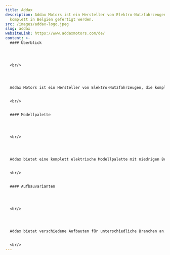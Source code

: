 ```yaml
---
title: Addax
description: Addax Motors ist ein Hersteller von Elektro-Nutzfahrzeugen, die
  komplett in Belgien gefertigt werden.
src: /images/addax-logo.jpeg
slug: addax
websiteLink: https://www.addaxmotors.com/de/
content: >-
  #### Überblick 




  <br/>




  Addax Motors ist ein Hersteller von Elektro-Nutzfahrzeugen, die komplett in Belgien gefertigt werden. Die Fahrzeuge werden mit einer hochmodernen 4G-Überwachung ausgestattet, die sich für eine Ferndiagnose der Fahrzeuge eignet. So können Probleme behoben werden, bevor sie Ausfälle verursachen. 


  <br/>


  #### Modellpalette 




  <br/>




  Addax bietet eine komplett elektrische Modellpalette mit niedrigen Betriebskosten für Unternehmen an. Dazu zählen die Modelle MTN, MTX und MT. Diese unterscheiden sich vor allem durch unterschiedliche Fahrgestell-Längen, Nutzlasten und Reichweiten. Optisch und technisch sind die Fahrzeuge sonst weitestgehend identisch. 


  <br/>


  #### Aufbauvarianten 




  <br/>




  Addax bietet verschiedene Aufbauten für unterschiedliche Branchen an. Das Elektrofahrzeug ist als Kipper-Pritsche, Koffer, Kühlkoffer oder Muldenkipper verfügbar. Ebenso lässt sich die Pritsche auch durch einen Planenaufbau ergänzen. 


  <br/>
---
```

